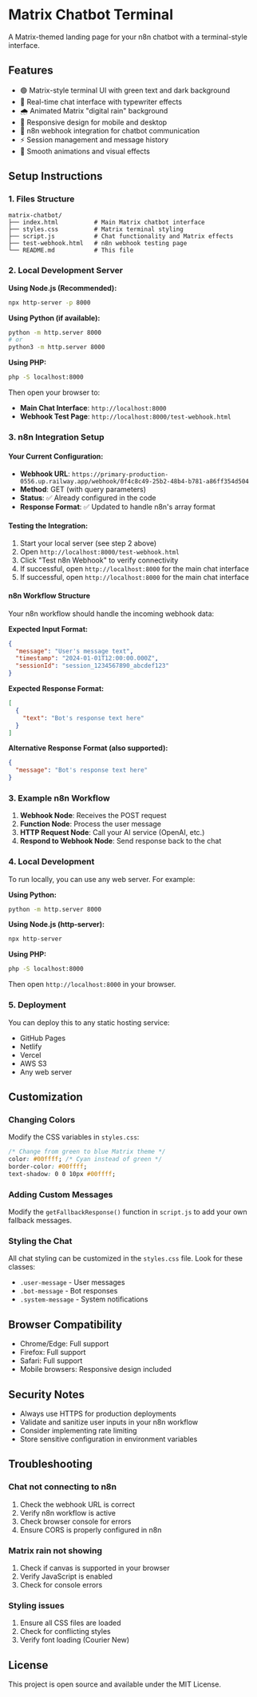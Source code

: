 # Matrix Chatbot Terminal

A Matrix-themed landing page for your n8n chatbot with a terminal-style interface.

## Features

- 🟢 Matrix-style terminal UI with green text and dark background
- 💬 Real-time chat interface with typewriter effects
- 🌧️ Animated Matrix "digital rain" background
- 📱 Responsive design for mobile and desktop
- 🔗 n8n webhook integration for chatbot communication
- ⚡ Session management and message history
- 🎨 Smooth animations and visual effects

## Setup Instructions

### 1. Files Structure
```
matrix-chatbot/
├── index.html          # Main Matrix chatbot interface
├── styles.css          # Matrix terminal styling
├── script.js           # Chat functionality and Matrix effects
├── test-webhook.html   # n8n webhook testing page
└── README.md           # This file
```

### 2. Local Development Server

**Using Node.js (Recommended):**
```bash
npx http-server -p 8000
```

**Using Python (if available):**
```bash
python -m http.server 8000
# or
python3 -m http.server 8000
```

**Using PHP:**
```bash
php -S localhost:8000
```

Then open your browser to:
- **Main Chat Interface**: `http://localhost:8000`
- **Webhook Test Page**: `http://localhost:8000/test-webhook.html`

### 3. n8n Integration Setup

#### Your Current Configuration:
- **Webhook URL**: `https://primary-production-0556.up.railway.app/webhook/0f4c8c49-25b2-48b4-b781-a86ff354d504`
- **Method**: GET (with query parameters)
- **Status**: ✅ Already configured in the code
- **Response Format**: ✅ Updated to handle n8n's array format

#### Testing the Integration:
1. Start your local server (see step 2 above)
2. Open `http://localhost:8000/test-webhook.html`
3. Click "Test n8n Webhook" to verify connectivity
4. If successful, open `http://localhost:8000` for the main chat interface
4. If successful, open `http://localhost:8000` for the main chat interface

#### n8n Workflow Structure
Your n8n workflow should handle the incoming webhook data:

**Expected Input Format:**
```json
{
  "message": "User's message text",
  "timestamp": "2024-01-01T12:00:00.000Z",
  "sessionId": "session_1234567890_abcdef123"
}
```

**Expected Response Format:**
```json
[
  {
    "text": "Bot's response text here"
  }
]
```

**Alternative Response Format (also supported):**
```json
{
  "message": "Bot's response text here"
}
```

### 3. Example n8n Workflow

1. **Webhook Node**: Receives the POST request
2. **Function Node**: Process the user message
3. **HTTP Request Node**: Call your AI service (OpenAI, etc.)
4. **Respond to Webhook Node**: Send response back to the chat

### 4. Local Development

To run locally, you can use any web server. For example:

**Using Python:**
```bash
python -m http.server 8000
```

**Using Node.js (http-server):**
```bash
npx http-server
```

**Using PHP:**
```bash
php -S localhost:8000
```

Then open `http://localhost:8000` in your browser.

### 5. Deployment

You can deploy this to any static hosting service:
- GitHub Pages
- Netlify
- Vercel
- AWS S3
- Any web server

## Customization

### Changing Colors
Modify the CSS variables in `styles.css`:
```css
/* Change from green to blue Matrix theme */
color: #00ffff; /* Cyan instead of green */
border-color: #00ffff;
text-shadow: 0 0 10px #00ffff;
```

### Adding Custom Messages
Modify the `getFallbackResponse()` function in `script.js` to add your own fallback messages.

### Styling the Chat
All chat styling can be customized in the `styles.css` file. Look for these classes:
- `.user-message` - User messages
- `.bot-message` - Bot responses
- `.system-message` - System notifications

## Browser Compatibility

- Chrome/Edge: Full support
- Firefox: Full support
- Safari: Full support
- Mobile browsers: Responsive design included

## Security Notes

- Always use HTTPS for production deployments
- Validate and sanitize user inputs in your n8n workflow
- Consider implementing rate limiting
- Store sensitive configuration in environment variables

## Troubleshooting

### Chat not connecting to n8n
1. Check the webhook URL is correct
2. Verify n8n workflow is active
3. Check browser console for errors
4. Ensure CORS is properly configured in n8n

### Matrix rain not showing
1. Check if canvas is supported in your browser
2. Verify JavaScript is enabled
3. Check for console errors

### Styling issues
1. Ensure all CSS files are loaded
2. Check for conflicting styles
3. Verify font loading (Courier New)

## License

This project is open source and available under the MIT License.